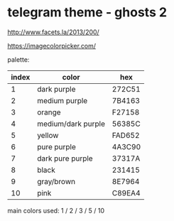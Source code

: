 # telegram theme - ghosts 2

http://www.facets.la/2013/200/

https://imagecolorpicker.com/

palette:

| index | color              | hex    |
| ----- | -----              | ---    |
| 1     | dark purple        | 272C51 |
| 2     | medium purple      | 7B4163 |
| 3     | orange             | F27158 |
| 4     | medium/dark purple | 56385C |
| 5     | yellow             | FAD652 |
| 6     | pure purple        | 4A3C90 |
| 7     | dark pure purple   | 37317A |
| 8     | black              | 231415 |
| 9     | gray/brown         | 8E7964 |
| 10    | pink               | C89EA4 |

main colors used: 1 / 2 / 3 / 5 / 10
